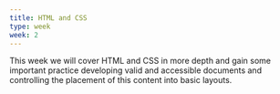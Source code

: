 ```yaml
---
title: HTML and CSS
type: week
week: 2
---
```


This week we will cover HTML and CSS in more depth and gain some important practice developing valid and accessible documents and controlling the placement of this content into basic layouts.
